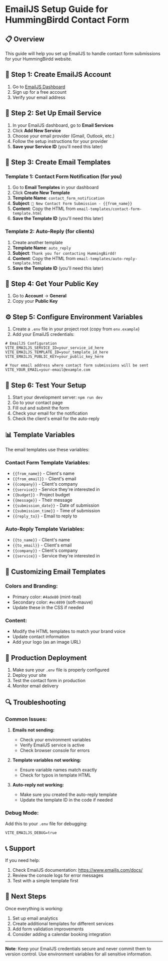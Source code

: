 # EmailJS Setup Guide for HummingBirdd Contact Form

## 📋 Overview

This guide will help you set up EmailJS to handle contact form submissions for your HummingBirdd website.

## 🔧 Step 1: Create EmailJS Account

1. Go to [EmailJS Dashboard](https://dashboard.emailjs.com/)
2. Sign up for a free account
3. Verify your email address

## 📧 Step 2: Set Up Email Service

1. In your EmailJS dashboard, go to **Email Services**
2. Click **Add New Service**
3. Choose your email provider (Gmail, Outlook, etc.)
4. Follow the setup instructions for your provider
5. **Save your Service ID** (you'll need this later)

## 📝 Step 3: Create Email Templates

### Template 1: Contact Form Notification (for you)

1. Go to **Email Templates** in your dashboard
2. Click **Create New Template**
3. **Template Name**: `contact_form_notification`
4. **Subject**: `🎨 New Contact Form Submission - {{from_name}}`
5. **Content**: Copy the HTML from `email-templates/contact-form-template.html`
6. **Save the Template ID** (you'll need this later)

### Template 2: Auto-Reply (for clients)

1. Create another template
2. **Template Name**: `auto_reply`
3. **Subject**: `Thank you for contacting HummingBirdd!`
4. **Content**: Copy the HTML from `email-templates/auto-reply-template.html`
5. **Save the Template ID** (you'll need this later)

## 🔑 Step 4: Get Your Public Key

1. Go to **Account** → **General**
2. Copy your **Public Key**

## ⚙️ Step 5: Configure Environment Variables

1. Create a `.env` file in your project root (copy from `env.example`)
2. Add your EmailJS credentials:

```env
# EmailJS Configuration
VITE_EMAILJS_SERVICE_ID=your_service_id_here
VITE_EMAILJS_TEMPLATE_ID=your_template_id_here
VITE_EMAILJS_PUBLIC_KEY=your_public_key_here

# Your email address where contact form submissions will be sent
VITE_YOUR_EMAIL=your-email@example.com
```

## 🧪 Step 6: Test Your Setup

1. Start your development server: `npm run dev`
2. Go to your contact page
3. Fill out and submit the form
4. Check your email for the notification
5. Check the client's email for the auto-reply

## 📊 Template Variables

The email templates use these variables:

### Contact Form Template Variables:

- `{{from_name}}` - Client's name
- `{{from_email}}` - Client's email
- `{{company}}` - Client's company
- `{{service}}` - Service they're interested in
- `{{budget}}` - Project budget
- `{{message}}` - Their message
- `{{submission_date}}` - Date of submission
- `{{submission_time}}` - Time of submission
- `{{reply_to}}` - Email to reply to

### Auto-Reply Template Variables:

- `{{to_name}}` - Client's name
- `{{to_email}}` - Client's email
- `{{company}}` - Client's company
- `{{service}}` - Service they're interested in

## 🎨 Customizing Email Templates

### Colors and Branding:

- Primary color: `#4ade80` (mint-teal)
- Secondary color: `#ec4899` (soft-mauve)
- Update these in the CSS if needed

### Content:

- Modify the HTML templates to match your brand voice
- Update contact information
- Add your logo (as an image URL)

## 🚀 Production Deployment

1. Make sure your `.env` file is properly configured
2. Deploy your site
3. Test the contact form in production
4. Monitor email delivery

## 🔍 Troubleshooting

### Common Issues:

1. **Emails not sending:**

   - Check your environment variables
   - Verify EmailJS service is active
   - Check browser console for errors

2. **Template variables not working:**

   - Ensure variable names match exactly
   - Check for typos in template HTML

3. **Auto-reply not working:**
   - Make sure you created the auto-reply template
   - Update the template ID in the code if needed

### Debug Mode:

Add this to your `.env` file for debugging:

```env
VITE_EMAILJS_DEBUG=true
```

## 📞 Support

If you need help:

1. Check EmailJS documentation: https://www.emailjs.com/docs/
2. Review the console logs for error messages
3. Test with a simple template first

## 🎯 Next Steps

Once everything is working:

1. Set up email analytics
2. Create additional templates for different services
3. Add form validation improvements
4. Consider adding a calendar booking integration

---

**Note**: Keep your EmailJS credentials secure and never commit them to version control. Use environment variables for all sensitive information.







